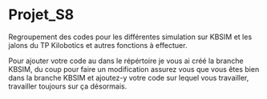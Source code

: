 # Projet_S8
Regroupement des codes pour les différentes simulation sur KBSIM et les jalons du TP Kilobotics et autres fonctions à effectuer.

Pour ajouter votre code au dans le répértoire je vous ai créé la branche KBSIM, du coup pour faire un modification assurez vous que vous êtes bien dans la branche KBSIM et ajoutez-y votre code sur lequel vous travailler, travailler toujours sur ça désormais. 
